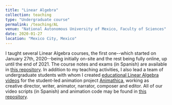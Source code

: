 ```yaml
---
title: "Linear Algebra"
collection: teaching
type: "Undergraduate course"
permalink: /teaching/AL
venue: "National Autonomous University of Mexico, Faculty of Sciences"
date: 2020-01-27
location: "Mexico City, Mexico"
---
```


I taught several Linear Algebra courses, the first one--which started on January 27th, 2020--being initially on-site and the rest being fully online, up until the end of 2021. The course notes and exams (in Spanish) are available in [this repository](https://github.com/dabnciencias/AL). In addition to my teaching activities, I also lead a team of undergraduate students with whom I created [educational Linear Algebra videos](https://www.youtube.com/watch?v=GxcXCLAiQO0&list=PL91agCMqt_mdAgHZkxyn-tscoNpu7ZHvl) for the student-led animation project [Animathica](https://www.youtube.com/channel/UCzkyH2bxpesubzc87VxqDiA), working as creative director, writer, animator, narrator, composer and editor. All of our video scripts (in Spanish) and animation code may be found in [this repository](https://github.com/animathica/alganim/).
